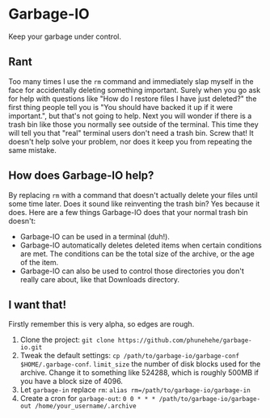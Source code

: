 Garbage-IO
==========

Keep your garbage under control.

Rant
----

Too many times I use the `rm` command and immediately slap myself in the face for accidentally deleting something important. Surely when you go ask for help with questions like "How do I restore files I have just deleted?" the first thing people tell you is "You should have backed it up if it were important.", but that's not going to help. Next you will wonder if there is a trash bin like those you normally see outside of the terminal. This time they will tell you that "real" terminal users don't need a trash bin. Screw that! It doesn't help solve your problem, nor does it keep you from repeating the same mistake.

How does Garbage-IO help?
-------------------------

By replacing `rm` with a command that doesn't actually delete your files until some time later. Does it sound like reinventing the trash bin? Yes because it does. Here are a few things Garbage-IO does that your normal trash bin doesn't:

 * Garbage-IO can be used in a terminal (duh!).
 * Garbage-IO automatically deletes deleted items when certain conditions are met. The conditions can be the total size of the archive, or the age of the item.
 * Garbage-IO can also be used to control those directories you don't really care about, like that Downloads directory.

I want that!
------------

Firstly remember this is very alpha, so edges are rough.

1. Clone the project: `git clone https://github.com/phunehehe/garbage-io.git`
1. Tweak the default settings: `cp /path/to/garbage-io/garbage-conf $HOME/.garbage-conf`. `limit_size` the number of disk blocks used for the archive. Change it to something like 524288, which is roughly 500MB if you have a block size of 4096.
1. Let `garbage-in` replace `rm`: `alias rm=/path/to/garbage-io/garbage-in`
1. Create a cron for `garbage-out`: `0 0 * * * /path/to/garbage-io/garbage-out /home/your_username/.archive`
